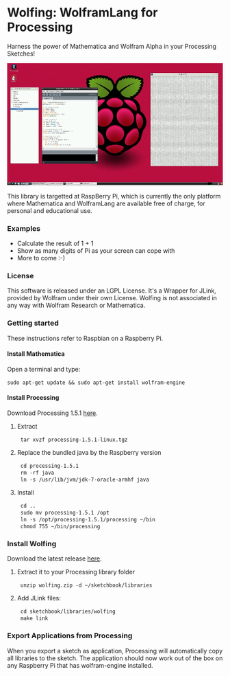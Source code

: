 

Wolfing: WolframLang for Processing
===================================

Harness the power of Mathematica and Wolfram Alpha in your Processing Sketches!

![Screenshot](wolfing-screenshot.jpg)

This library is targetted at RaspBerry Pi, which is currently the
only platform where Mathematica and WolframLang are available free of charge,
for personal and educational use.

### Examples

- Calculate the result of 1 + 1
- Show as many digits of Pi as your screen can cope with
- More to come :-)


### License

This software is released under an LGPL License.
It's a Wrapper for JLink, provided by Wolfram under their own License.
Wolfing is not associated in any way with Wolfram Research or Mathematica.


### Getting started 

These instructions refer to Raspbian on a Raspberry Pi.


####  Install Mathematica

Open a terminal and type:

	sudo apt-get update && sudo apt-get install wolfram-engine


#### Install Processing


Download Processing 1.5.1 [here](http://www.processing.org/download).


1. Extract

		tar xvzf processing-1.5.1-linux.tgz

2. Replace the bundled java by the Raspberry version

		cd processing-1.5.1
		rm -rf java
		ln -s /usr/lib/jvm/jdk-7-oracle-armhf java

3. Install
	
		cd ..
		sudo mv processing-1.5.1 /opt
		ln -s /opt/processing-1.5.1/processing ~/bin
		chmod 755 ~/bin/processing


### Install Wolfing 


Download the latest release [here](http://github.io/bitcraftlab/wolfing/releases/).

	
1. Extract it to your Processing library folder

		unzip wolfing.zip -d ~/sketchbook/libraries


2. Add JLink files:

		cd sketchbook/libraries/wolfing
		make link

### Export Applications from Processing

When you export a sketch as application, Processing will automatically copy all libraries to the sketch. The application should now work out of the box on any Raspberry Pi that has wolfram-engine installed.


